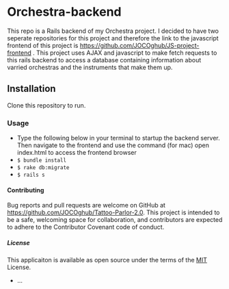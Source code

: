 # Orchestra-backend 
This repo is a Rails backend of my Orchestra project. I decided to have two seperate repositories for this project and therefore the link to the javascript frontend of this project is https://github.com/JOCOghub/JS-project-frontend . This project uses AJAX and javascript to make fetch requests to this rails backend to access a database containing information about varried orchestras and the instruments that make them up.
## Installation
Clone this repository to run.

### Usage
* Type the following below in your terminal to startup the backend server. Then navigate to the frontend and use the command (for mac) open index.html to access the frontend browser
* ```$ bundle install```
* ```$ rake db:migrate```
* ```$ rails s```

#### Contributing
Bug reports and pull requests are welcome on GitHub at https://github.com/JOCOghub/Tattoo-Parlor-2.0. This project is intended to be a safe, welcoming space for collaboration, and contributors are expected to adhere to the Contributor Covenant code of conduct.

##### License
This applicaiton is available as open source under the terms of the [MIT](https://opensource.org/licenses/MIT) License.

* ...